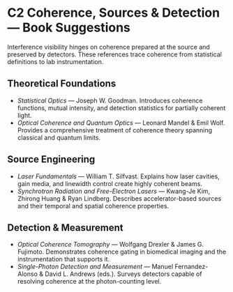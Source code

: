 # C2 Coherence, Sources & Detection — Book Suggestions

Interference visibility hinges on coherence prepared at the source and preserved by detectors. These references trace coherence from statistical definitions to lab instrumentation.

## Theoretical Foundations
- *Statistical Optics* — Joseph W. Goodman. Introduces coherence functions, mutual intensity, and detection statistics for partially coherent light.
- *Optical Coherence and Quantum Optics* — Leonard Mandel & Emil Wolf. Provides a comprehensive treatment of coherence theory spanning classical and quantum limits.

## Source Engineering
- *Laser Fundamentals* — William T. Silfvast. Explains how laser cavities, gain media, and linewidth control create highly coherent beams.
- *Synchrotron Radiation and Free-Electron Lasers* — Kwang-Je Kim, Zhirong Huang & Ryan Lindberg. Describes accelerator-based sources and their temporal and spatial coherence properties.

## Detection & Measurement
- *Optical Coherence Tomography* — Wolfgang Drexler & James G. Fujimoto. Demonstrates coherence gating in biomedical imaging and the instrumentation that supports it.
- *Single-Photon Detection and Measurement* — Manuel Fernandez-Alonso & David L. Andrews (eds.). Surveys detectors capable of resolving coherence at the photon-counting level.
